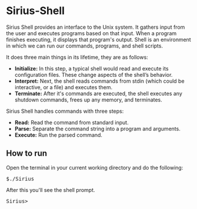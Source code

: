 # Sirius-Shell
<p>Sirius Shell provides an interface to the Unix system. It gathers input from the user and executes programs based on that input. When a program finishes executing, it displays that program's output.
Shell is an environment in which we can run our commands, programs, and shell scripts.
</p>
<p>
It does three main things in its lifetime, they are as follows:
<ul>
<li><b>Initialize:</b> In this step, a typical shell would read and execute its configuration files. These change aspects of the shell’s behavior.</li>
<li><b>Interpret:</b> Next, the shell reads commands from stdin (which could be interactive, or a file) and executes them.</li>
<li><b>Terminate:</b> After it's commands are executed, the shell executes any shutdown commands, frees up any memory, and terminates.</li>
</ul>
</p>
<p>
Sirius Shell handles commands with three steps:
<ul>
<li><b>Read:</b> Read the command from standard input.</li>
<li><b>Parse:</b> Separate the command string into a program and arguments.</li>
<li><b>Execute:</b> Run the parsed command.</li>
</ul>
</p>
<h2>How to run</h2>
<p>Open the terminal in your current working directory and do the following:</p>
<pre>
$./Sirius
</pre>
<p>After this you'll see the shell prompt.</p>
<pre>
Sirius>
</pre>
